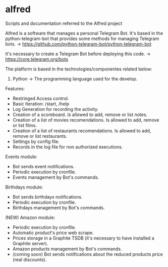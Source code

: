 # alfred
Scripts and documentation referred to the Alfred project

Alfred is a software that manages a personal Telegram Bot. It's based in the python-telegram-bot that provides some methods for managing Telegram bots. -> https://github.com/python-telegram-bot/python-telegram-bot

It's necessary to create a Telegram Bot before deploying this code. -> https://core.telegram.org/bots

The platform is based in the technologies/componentes related below:

1. Python -> The programming language used for the develop.

Features:
  - Restringed Access control.
  - Basic Iteration: /start, /help
  - Log Generation for recording the activity.
  - Creation of a scoreboard. Is allowed to add, remove or list notes.
  - Creation of a list of movies recomendations. Is allowed to add, remove or list films.
  - Creation of a list of restaurants recomendations. Is allowed to add, remove or list restaurants.
  - Settings by config file.
  - Records in the log file for non authorized executions.

Events module:
  - Bot sends event notifications.
  - Periodic execution by cronfile.
  - Events management by Bot's commands.

Birthdays module:
  - Bot sends birthdays notifications.
  - Periodic execution by cronfile.
  - Birthdays management by Bot's commands.

(NEW) Amazon module:
  - Periodic execution by cronfile.
  - Automatic product's price web scrape.
  - Prices storage in a Graphite TSDB (it's necessary to have installed a Graphite server).
  - Amazon products management by Bot's commands.
  - (coming soon) Bot sends notifications about the reduced products price (real discounts).
